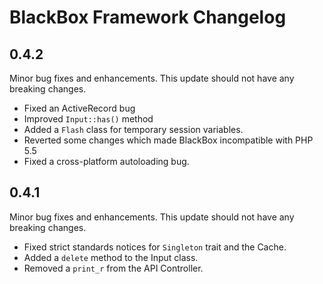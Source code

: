 # BlackBox Framework Changelog

## 0.4.2
Minor bug fixes and enhancements. This update should not have any breaking changes.

- Fixed an ActiveRecord bug
- Improved `Input::has()` method
- Added a `Flash` class for temporary session variables.
- Reverted some changes which made BlackBox incompatible with PHP 5.5
- Fixed a cross-platform autoloading bug.

## 0.4.1
Minor bug fixes and enhancements. This update should not have any breaking changes.

- Fixed strict standards notices for `Singleton` trait and the Cache.
- Added a `delete` method to the Input class.
- Removed a `print_r` from the API Controller.